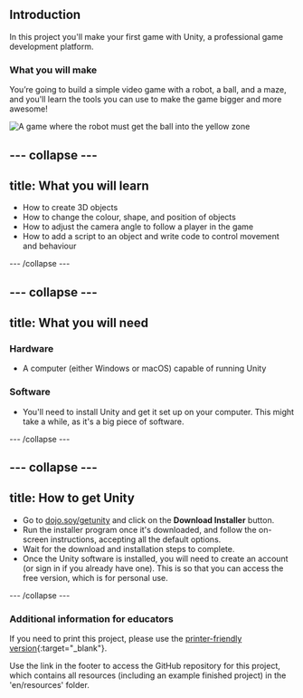## Introduction

In this project you'll make your first game with Unity, a professional game development platform.

### What you will make

You’re going to build a simple video game with a robot, a ball, and a maze, and you'll learn the tools you can use to make the game bigger and more awesome! 

![A game where the robot must get the ball into the yellow zone](images/step1_gameScreenshot.png)

--- collapse ---
---
title: What you will learn
---

+ How to create 3D objects
+ How to change the colour, shape, and position of objects
+ How to adjust the camera angle to follow a player in the game
+ How to add a script to an object and write code to control movement and behaviour

--- /collapse ---

--- collapse ---
---
title: What you will need
---

### Hardware

+ A computer (either Windows or macOS) capable of running Unity

### Software

+ You'll need to install Unity and get it set up on your computer. This might take a while, as it's a big piece of software.

--- /collapse ---

--- collapse ---
---
title: How to get Unity
---

+ Go to [dojo.soy/getunity](http://dojo.soy/getunity) and click on the **Download Installer** button.
+ Run the installer program once it's downloaded, and follow the on-screen instructions, accepting all the default options.
+ Wait for the download and installation steps to complete.
+ Once the Unity software is installed, you will need to create an account (or sign in if you already have one). This is so that you can access the free version, which is for personal use.

--- /collapse ---

### Additional information for educators

If you need to print this project, please use the [printer-friendly version](https://projects.raspberrypi.org/en/projects/project-name/print){:target="_blank"}.

Use the link in the footer to access the GitHub repository for this project, which contains all resources (including an example finished project) in the 'en/resources' folder.